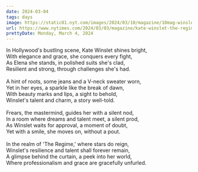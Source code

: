 ```yaml
---
date: 2024-03-04
tags: days
image: https://static01.nyt.com/images/2024/03/10/magazine/10mag-winslet-02/10mag-winslet-02-facebookJumbo.jpg
url: https://www.nytimes.com/2024/03/03/magazine/kate-winslet-the-regime.html
prettyDate: Monday, March 4, 2024
---
```

In Hollywood's bustling scene, Kate Winslet shines bright,<br>With elegance and grace, she conquers every fight,<br>As Elena she stands, in polished suits she's clad,<br>Resilient and strong, through challenges she's had.<br><br>A hint of roots, some jeans and a V-neck sweater worn,<br>Yet in her eyes, a sparkle like the break of dawn,<br>With beauty marks and lips, a sight to behold,<br>Winslet's talent and charm, a story well-told.<br><br>Frears, the mastermind, guides her with a silent nod,<br>In a room where dreams and talent meet, a silent prod,<br>As Winslet waits for approval, a moment of doubt,<br>Yet with a smile, she moves on, without a pout.<br><br>In the realm of 'The Regime,' where stars do reign,<br>Winslet's resilience and talent shall forever remain,<br>A glimpse behind the curtain, a peek into her world,<br>Where professionalism and grace are gracefully unfurled.